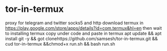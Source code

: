# tor-in-termux
proxy for telegram and twitter 
socks5 and http
 download termux in https://play.google.com/store/apps/details?id=com.termux&hl=en
then wait to installing termux 
copy under code and paste in termux
apt update && apt install git -y && got clonehttps://github.com/samsesh/tor-in-termux.git && cud tor-in-termux &&chmod+x run.sh && bash run.sh
